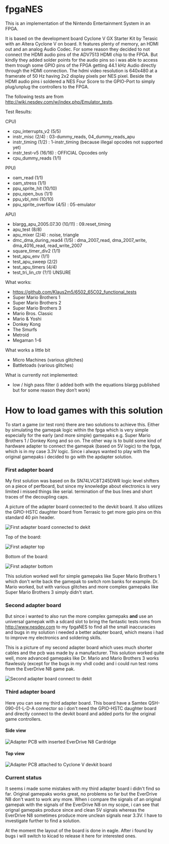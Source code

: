 # fpgaNES

This is an implementation of the Nintendo Entertainment System in an FPGA.

It is based on the development board Cyclone V GX Starter Kit by Terasic with an
Altera Cyclone V on board. It features plenty of memory, an HDMI out and an analog
Audio Codec. For some reason they decided to not connect the HDMI audio pins of the
ADV7513 HDMI chip to the FPGA. But kindly they added solder points for the audio pins
so i was able to access them trough some GPIO pins of the FPGA getting 44.1 kHz Audio
directly through the HDMI connection. The hdmi video resolution is 640x480 at a
framerate of 50 Hz having 2x2 display pixels per NES pixel. Beside the HDMI audio pins i
soldered a NES Four Score to the GPIO-Port to simply plug/unplug the controllers to the
FPGA.

The following tests are from http://wiki.nesdev.com/w/index.php/Emulator_tests.

Test Results:

CPU)
- cpu_interrupts_v2 (5/5)
- instr_misc (2/4) : 03-dummy_reads, 04_dummy_reads_apu
- instr_timing (1/2) : 1-instr_timing (because illegal opcodes not supported yet)
- instr_test-v5 (16/16) : OFFICIAL Opcodes only
- cpu_dummy_reads (1/1)

PPU)
- oam_read (1/1)
- oam_stress (1/1)
- ppu_sprite_hit (10/10)
- ppu_open_bus (1/1)
- ppu_vbl_nmi (10/10)
- ppu_sprite_overflow (4/5) : 05-emulator

APU)
- blargg_apu_2005.07.30 (10/11) :  09.reset_timing
- apu_test (8/8)
- apu_mixer (2/4) : noise, triangle
- dmc_dma_during_read4 (1/5) : dma_2007_read, dma_2007_write, dma_4016_read, read_write_2007
- square_timer_div2 (1/1)
- test_apu_env (1/1)
- test_apu_sweep (2/2)
- test_apu_timers (4/4)
- test_tri_lin_ctr (?/1) UNSURE


What works:

- https://github.com/Klaus2m5/6502_65C02_functional_tests
- Super Mario Brothers 1
- Super Mario Brothers 2
- Super Mario Brothers 3
- Mario Bros. Classic
- Mario & Yoshi
- Donkey Kong
- The Smurfs
- Metroid
- Megaman 1-6


What works a little bit

- Micro Machines (various glitches)
- Battletoads (various glitches)


What is currently not implemented:

- low / high pass filter (i added both with the equations blargg published but for some reason they don’t work)


# How to load games with this solution

To start a game (or test rom) there are two solutions to achieve this. Either by simulating the gamepak logic within the fpga which is very simple especially for the early (and more simple) gamepaks e.g. Super Mario Brothers 1 / Donkey Kong and so on. The other way is to build some kind of hardware adapter to connect the gamepak (based on 5V logic) to the fpga, which is in my case 3.3V logic. Since i always wanted to play with the original gamepaks i decided to go with the apdapter solution.

### First adapter board
My first solution was based on 8x SN74LVC8T245DWR logic level shifters on a piece of perfboard, but since my knowledge about electronics is very limited i missed things like serial.
termination of the bus lines and short traces of the decoupling caps.


A picture of the adapter board connected to the devkit board. It also utilizes the GPIO-HSTC daughter board from Terrasic to get more gpio pins on this standard 40 pin header.

![First adapter board connected to dekit](doc/IMG_0918.jpeg)


Top of the board:

![First adapter top](doc/IMG_0919.jpeg)


Bottom of the board:

![First adapter bottom](doc/IMG_0920.jpeg)


This solution worked well for simple gamepaks like Super Mario Brothers 1 which don't write back the gamepak to switch rom banks for example. Dr. Mario worked, but with various glitches and more complex gamepaks like Super Mario Brothers 3 simply didn't start.

### Second adapter board
But since i wanted to also run the more complex gamepaks **and** use an universal gamepak with a sdcard slot to bring the fantastic tests roms from http://www.nesdev.com to my fpgaNES to find all the small inaccuracies and bugs in my solution i needed a better adapter board, which means i had to improve my electronics and soldering skills.


This is a picture of my second adapter board which uses much shorter cables and the pcb was made by a manufacturer. This solution worked quite well, more advanced gamepaks like Dr. Mario and Mario Brothers 3 works flawlessly (except for the bugs in my vhdl code) and i could run test roms from the EverDrive N8 game pak.

![Second adapter board connect to dekit](doc/IMG_1074.jpeg)


### Third adapter board
Here you can see my third adapter board. This board have a Samtex QSH-090-01-L-D-A connector so i don't need the GPIO-HSTC daughter board and directly connect to the devkit board and added ports for the original game controllers.

#### Side view

![Adapter PCB with inserted EverDrive N8 Cardridge](doc/IMG_1418.jpeg)

#### Top view

![Adapter PCB attached to Cyclone V devkit board](doc/IMG_1419.jpeg)


### Current status
It seems i made some mistakes with my third adapter board i didn't find so far. Original gamepaks works great, no problems so far but the EverDrive N8 don't want to work any more. When i compare the signals of an original gamepak with the signals of the EverDrive N8 on my scope, i can see that orignal gamepaks produce since and clean 5V signals whereas the EverDrive N8 sometimes produce more unclean signals near 3.3V. I have to investigate further to find a solution.

At the moment the layout of the board is done in eagle. After i found by bugs i will switch to kicad to release it here for interested ones.
